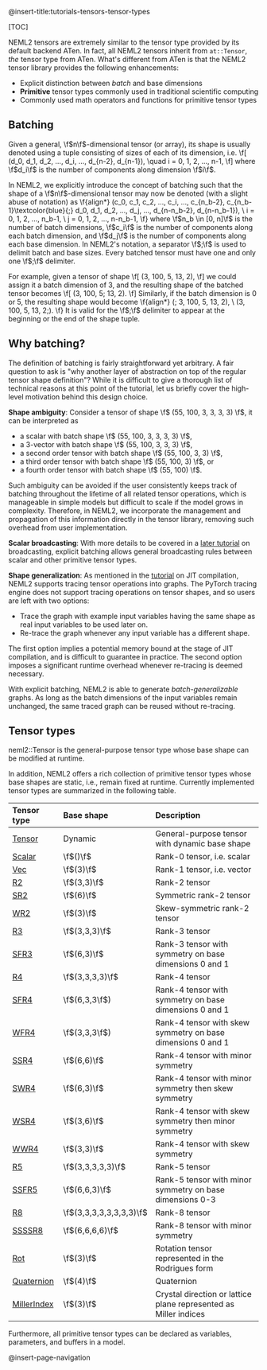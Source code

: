 @insert-title:tutorials-tensors-tensor-types

[TOC]

NEML2 tensors are extremely similar to the tensor type provided by its default backend ATen. In fact, all NEML2 tensors inherit from `at::Tensor`, *the* tensor type from ATen. What's different from ATen is that the NEML2 tensor library provides the following enhancements:
- Explicit distinction between *batch* and base dimensions
- **Primitive** tensor types commonly used in traditional scientific computing
- Commonly used math operators and functions for primitive tensor types

## Batching

Given a general, \f$n\f$-dimensional tensor (or array), its shape is usually denoted using a tuple consisting of sizes of each of its dimension, i.e.
\f[
  (d_0, d_1, d_2, ..., d_i, ..., d_{n-2}, d_{n-1}), \quad i = 0, 1, 2, ..., n-1,
\f]
where \f$d_i\f$ is the number of components along dimension \f$i\f$.

In NEML2, we explicitly introduce the concept of batching such that the shape of a \f$n\f$-dimensional tensor may now be denoted (with a slight abuse of notation) as
\f{align*}
  (c_0, c_1, c_2, ..., c_i, ..., c_{n_b-2}, c_{n_b-1}\textcolor{blue}{;} d_0, d_1, d_2, ..., d_j, ..., d_{n-n_b-2}, d_{n-n_b-1}), \\
  i = 0, 1, 2, ..., n_b-1, \\
  j = 0, 1, 2, ..., n-n_b-1,
\f}
where \f$n_b \in [0, n]\f$ is the number of batch dimensions, \f$c_i\f$ is the number of components along each batch dimension, and \f$d_j\f$ is the number of components along each base dimension. In NEML2's notation, a separator \f$;\f$ is used to delimit batch and base sizes. Every batched tensor must have one and only one \f$;\f$ delimiter.

For example, given a tensor of shape
\f[
  (3, 100, 5, 13, 2),
\f]
we could assign it a batch dimension of 3, and the resulting shape of the batched tensor becomes
\f[
  (3, 100, 5; 13, 2).
\f]
Similarly, if the batch dimension is 0 or 5, the resulting shape would become
\f{align*}
  (; 3, 100, 5, 13, 2), \\
  (3, 100, 5, 13, 2;).
\f}
It is valid for the \f$;\f$ delimiter to appear at the beginning or the end of the shape tuple.

## Why batching?

The definition of batching is fairly straightforward yet arbitrary. A fair question to ask is "why another layer of abstraction on top of the regular tensor shape definition"? While it is difficult to give a thorough list of technical reasons at this point of the tutorial, let us briefly cover the high-level motivation behind this design choice.

**Shape ambiguity**: Consider a tensor of shape \f$ (55, 100, 3, 3, 3, 3) \f$, it can be interpreted as
- a scalar with batch shape \f$ (55, 100, 3, 3, 3, 3) \f$,
- a 3-vector with batch shape \f$ (55, 100, 3, 3, 3) \f$,
- a second order tensor with batch shape \f$ (55, 100, 3, 3) \f$,
- a third order tensor with batch shape \f$ (55, 100, 3) \f$, or
- a fourth order tensor with batch shape \f$ (55, 100) \f$.

Such ambiguity can be avoided if the user consistently keeps track of batching throughout the lifetime of all related tensor operations, which is manageable in simple models but difficult to scale if the model grows in complexity. Therefore, in NEML2, we incorporate the management and propagation of this information directly in the tensor library, removing such overhead from user implementation.

**Scalar broadcasting**: With more details to be covered in a [later tutorial](#tutorials-tensors-broadcasting) on broadcasting, explicit batching allows general broadcasting rules between scalar and other primitive tensor types.

**Shape generalization**: As mentioned in the [tutorial](#tutorials-models-just-in-time-compilation) on JIT compilation, NEML2 supports tracing tensor operations into graphs. The PyTorch tracing engine does not support tracing operations on tensor shapes, and so users are left with two options:
- Trace the graph with example input variables having the same shape as real input variables to be used later on.
- Re-trace the graph whenever any input variable has a different shape.

The first option implies a potential memory bound at the stage of JIT compilation, and is difficult to guarantee in practice. The second option imposes a significant runtime overhead whenever re-tracing is deemed necessary.

With explicit batching, NEML2 is able to generate *batch-generalizable* graphs. As long as the batch dimensions of the input variables remain unchanged, the same traced graph can be reused without re-tracing.

## Tensor types

neml2::Tensor is the general-purpose tensor type whose base shape can be modified at runtime.

In addition, NEML2 offers a rich collection of primitive tensor types whose base shapes are static, i.e., remain fixed at runtime. Currently implemented tensor types are summarized in the following table.

| Tensor type                        | Base shape              | Description                                                      |
| :--------------------------------- | :---------------------- | :--------------------------------------------------------------- |
| [Tensor](#neml2::Tensor)           | Dynamic                 | General-purpose tensor with dynamic base shape                   |
| [Scalar](#neml2::Scalar)           | \f$()\f$                | Rank-0 tensor, i.e. scalar                                       |
| [Vec](#neml2::Vec)                 | \f$(3)\f$               | Rank-1 tensor, i.e. vector                                       |
| [R2](#neml2::R2)                   | \f$(3,3)\f$             | Rank-2 tensor                                                    |
| [SR2](#neml2::SR2)                 | \f$(6)\f$               | Symmetric rank-2 tensor                                          |
| [WR2](#neml2::WR2)                 | \f$(3)\f$               | Skew-symmetric rank-2 tensor                                     |
| [R3](#neml2::R3)                   | \f$(3,3,3)\f$           | Rank-3 tensor                                                    |
| [SFR3](#neml2::SFR3)               | \f$(6,3)\f$             | Rank-3 tensor with symmetry on base dimensions 0 and 1           |
| [R4](#neml2::R4)                   | \f$(3,3,3,3)\f$         | Rank-4 tensor                                                    |
| [SFR4](#neml2::SFR4)               | \f$(6,3,3\f$)           | Rank-4 tensor with symmetry on base dimensions 0 and 1           |
| [WFR4](#neml2::WFR4)               | \f$(3,3,3\f$)           | Rank-4 tensor with skew symmetry on base dimensions 0 and 1      |
| [SSR4](#neml2::SSR4)               | \f$(6,6)\f$             | Rank-4 tensor with minor symmetry                                |
| [SWR4](#neml2::SWR4)               | \f$(6,3)\f$             | Rank-4 tensor with minor symmetry then skew symmetry             |
| [WSR4](#neml2::WSR4)               | \f$(3,6)\f$             | Rank-4 tensor with skew symmetry then minor symmetry             |
| [WWR4](#neml2::WWR4)               | \f$(3,3)\f$             | Rank-4 tensor with skew symmetry                                 |
| [R5](#neml2::R5)                   | \f$(3,3,3,3,3)\f$       | Rank-5 tensor                                                    |
| [SSFR5](#neml2::SSFR5)             | \f$(6,6,3)\f$           | Rank-5 tensor with minor symmetry on base dimensions 0-3         |
| [R8](#neml2::R8)                   | \f$(3,3,3,3,3,3,3,3)\f$ | Rank-8 tensor                                                    |
| [SSSSR8](#neml2::SSSSR8)           | \f$(6,6,6,6)\f$         | Rank-8 tensor with minor symmetry                                |
| [Rot](#neml2::Rot)                 | \f$(3)\f$               | Rotation tensor represented in the Rodrigues form                |
| [Quaternion](#neml2::Quaternion)   | \f$(4)\f$               | Quaternion                                                       |
| [MillerIndex](#neml2::MillerIndex) | \f$(3)\f$               | Crystal direction or lattice plane represented as Miller indices |

Furthermore, all primitive tensor types can be declared as variables, parameters, and buffers in a model.

@insert-page-navigation
